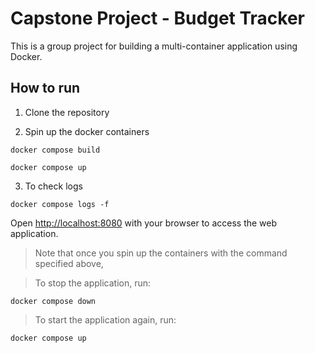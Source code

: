 # Capstone Project - Budget Tracker

This is a group project for building a multi-container application using Docker.

## How to run

1. Clone the repository

2. Spin up the docker containers

```
docker compose build

docker compose up
```

3. To check logs

```
docker compose logs -f
```

Open [http://localhost:8080](http://localhost:8080) with your browser to access the web application.

> Note that once you spin up the containers with the command specified above,

> To stop the application, run:

```
docker compose down
```

> To start the application again, run:

```
docker compose up 
```
